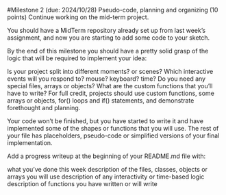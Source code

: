 #Milestone 2 (due: 2024/10/28)
Pseudo-code, planning and organizing (10 points)
Continue working on the mid-term project.

You should have a MidTerm repository already set up from last week’s assignment, and now you are starting to add some code to your sketch.

By the end of this milestone you should have a pretty solid grasp of the logic that will be required to implement your idea:

Is your project split into different moments? or scenes?
Which interactive events will you respond to? mouse? keyboard? time?
Do you need any special files, arrays or objects?
What are the custom functions that you’ll have to write?
For full credit, projects should use custom functions, some arrays or objects, for() loops and if() statements, and demonstrate forethought and planning.

Your code won’t be finished, but you have started to write it and have implemented some of the shapes or functions that you will use. The rest of your file has placeholders, pseudo-code or simplified versions of your final implementation.

Add a progress writeup at the beginning of your README.md file with:

what you’ve done this week
description of the files, classes, objects or arrays you will use
description of any interactivity or time-based logic
description of functions you have written or will write
